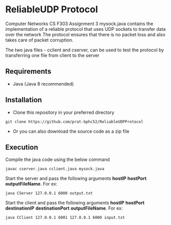 # ReliableUDP Protocol
Computer Networks CS F303 Assignment 3
mysock.java contains the implementation of a reliable protocol that uses UDP sockets to transfer data over the network
The protocol ensures that there is no packet loss and also takes care of packet corruption.

The two java files - cclient and cserver, can be used to test the protocol by transferring one file from client to the server

## Requirements
- Java (Java 8 recommended)

## Installation
- Clone this repository in your preferred directory

```
git clone https://github.com/prat-bphc52/ReliableUDPProtocol
```
- Or you can also download the source code as a zip file

## Execution
Compile the java code using the below command

```
javac cserver.java cclient.java mysock.java
```

Start the server and pass the following arguments **hostIP** **hostPort** **outputFileName**. For ex:
```
java CServer 127.0.0.1 6000 output.txt
```

Start the client and pass the following arguments **hostIP** **hostPort** **destinationIP** **destinationPort** **outputFileName**. For ex:
```
java CClient 127.0.0.1 6001 127.0.0.1 6000 input.txt
```